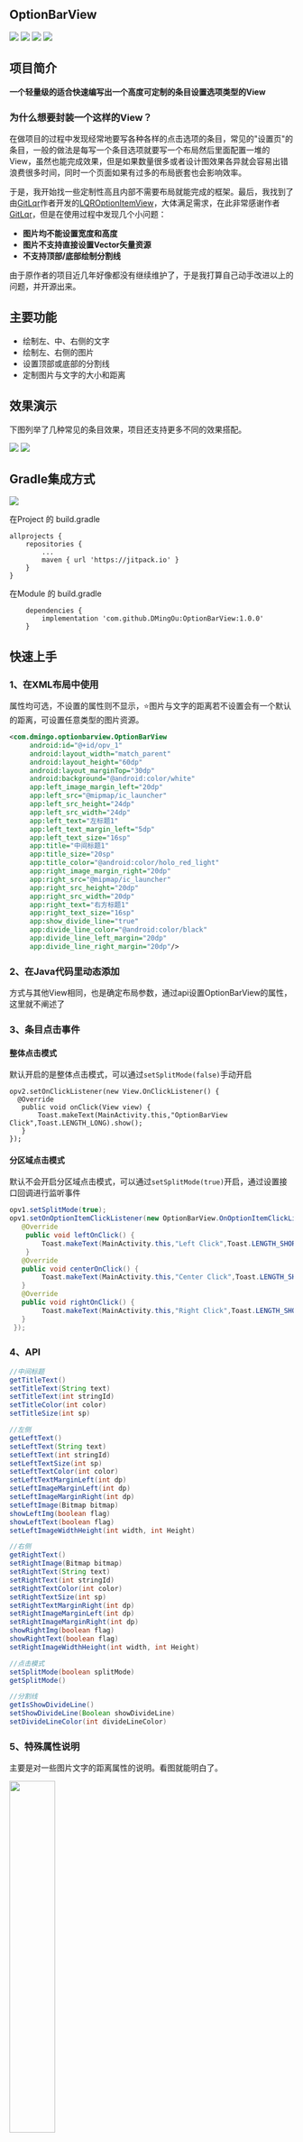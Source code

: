 ## OptionBarView

[![](https://jitpack.io/v/DMingOu/OptionBarView.svg)](https://jitpack.io/#DMingOu/OptionBarView)   ![](http://picbed-dmingou.oss-cn-shenzhen.aliyuncs.com/img/platform-Android-lightgrey.svg)  ![](http://picbed-dmingou.oss-cn-shenzhen.aliyuncs.com/img/license-MIT-000000.svg)   ![](https://img.shields.io/badge/author-DMingOu-blue.svg)

## 项目简介
**一个轻量级的适合快速编写出一个高度可定制的条目设置选项类型的View**

### 为什么想要封装一个这样的View？

在做项目的过程中发现经常地要写各种各样的点击选项的条目，常见的"设置页"的条目，一般的做法是每写一个条目选项就要写一个布局然后里面配置一堆的View，虽然也能完成效果，但是如果数量很多或者设计图效果各异就会容易出错浪费很多时间，同时一个页面如果有过多的布局嵌套也会影响效率。

于是，我开始找一些定制性高且内部不需要布局就能完成的框架。最后，我找到了由[GitLqr](GitLqr)作者开发的[LQROptionItemView](https://github.com/GitLqr/LQROptionItemView)，大体满足需求，在此非常感谢作者[GitLqr](GitLqr)，但是在使用过程中发现几个小问题：

- **图片均不能设置宽度和高度** 
- **图片不支持直接设置Vector矢量资源**
- **不支持顶部/底部绘制分割线**

由于原作者的项目近几年好像都没有继续维护了，于是我打算自己动手改进以上的问题，并开源出来。

## 主要功能

- 绘制左、中、右侧的文字
- 绘制左、右侧的图片
- 设置顶部或底部的分割线
- 定制图片与文字的大小和距离

## 效果演示

下图列举了几种常见的条目效果，项目还支持更多不同的效果搭配。


<img src="http://picbed-dmingou.oss-cn-shenzhen.aliyuncs.com/img/20200905222041.png">
<img src="http://picbed-dmingou.oss-cn-shenzhen.aliyuncs.com/img/20200905222714.png">


## Gradle集成方式

[![](https://jitpack.io/v/DMingOu/OptionBarView.svg)](https://jitpack.io/#DMingOu/OptionBarView)

在Project 的 build.gradle

```
allprojects {
    repositories {
		...
        maven { url 'https://jitpack.io' }
    }
}
```

在Module 的 build.gradle

```
	dependencies {
	    implementation 'com.github.DMingOu:OptionBarView:1.0.0'
	}
```



## **快速上手**

### 1、在XML布局中使用

属性均可选，不设置的属性则不显示，⭐图片与文字的距离若不设置会有一个默认的距离，可设置任意类型的图片资源。

```xml
<com.dmingo.optionbarview.OptionBarView
	 android:id="@+id/opv_1"
	 android:layout_width="match_parent"
	 android:layout_height="60dp"
	 android:layout_marginTop="30dp"
	 android:background="@android:color/white"
	 app:left_image_margin_left="20dp"
	 app:left_src="@mipmap/ic_launcher"
	 app:left_src_height="24dp"
	 app:left_src_width="24dp"
	 app:left_text="左标题1"
	 app:left_text_margin_left="5dp"
	 app:left_text_size="16sp"
	 app:title="中间标题1"
	 app:title_size="20sp"
	 app:title_color="@android:color/holo_red_light"
	 app:right_image_margin_right="20dp"
	 app:right_src="@mipmap/ic_launcher"
	 app:right_src_height="20dp"
	 app:right_src_width="20dp"
	 app:right_text="右方标题1"
	 app:right_text_size="16sp"
	 app:show_divide_line="true"
	 app:divide_line_color="@android:color/black"
	 app:divide_line_left_margin="20dp"
	 app:divide_line_right_margin="20dp"/>
```

### 2、在Java代码里动态添加

方式与其他View相同，也是确定布局参数，通过api设置OptionBarView的属性，这里就不阐述了

### 3、条目点击事件

#### 整体点击模式

默认开启的是整体点击模式，可以通过`setSplitMode(false)`手动开启

```
opv2.setOnClickListener(new View.OnClickListener() {
  @Override
   public void onClick(View view) {
       Toast.makeText(MainActivity.this,"OptionBarView Click",Toast.LENGTH_LONG).show();
   }
});
```

#### 分区域点击模式

默认不会开启分区域点击模式，可以通过`setSplitMode(true)`开启，通过设置接口回调进行监听事件

```java
opv1.setSplitMode(true);
opv1.setOnOptionItemClickListener(new OptionBarView.OnOptionItemClickListener() {
   @Override
    public void leftOnClick() {
        Toast.makeText(MainActivity.this,"Left Click",Toast.LENGTH_SHORT).show();
    }
   @Override
   public void centerOnClick() {
        Toast.makeText(MainActivity.this,"Center Click",Toast.LENGTH_SHORT).show();
   }
   @Override
   public void rightOnClick() {
        Toast.makeText(MainActivity.this,"Right Click",Toast.LENGTH_SHORT).show();
   }
 });
```

### 4、API

```java
//中间标题
getTitleText()
setTitleText(String text)
setTitleText(int stringId)
setTitleColor(int color)
setTitleSize(int sp)

//左侧
getLeftText()
setLeftText(String text)
setLeftText(int stringId)
setLeftTextSize(int sp)
setLeftTextColor(int color)
setLeftTextMarginLeft(int dp)
setLeftImageMarginLeft(int dp)
setLeftImageMarginRight(int dp)
setLeftImage(Bitmap bitmap)
showLeftImg(boolean flag)
showLeftText(boolean flag)
setLeftImageWidthHeight(int width, int Height)

//右侧
getRightText()
setRightImage(Bitmap bitmap)
setRightText(String text)
setRightText(int stringId)
setRightTextColor(int color)
setRightTextSize(int sp)
setRightTextMarginRight(int dp)
setRightImageMarginLeft(int dp)
setRightImageMarginRight(int dp)
showRightImg(boolean flag)
showRightText(boolean flag)
setRightImageWidthHeight(int width, int Height)

//点击模式
setSplitMode(boolean splitMode)
getSplitMode()

//分割线
getIsShowDivideLine()
setShowDivideLine(Boolean showDivideLine)
setDivideLineColor(int divideLineColor)
```

### 5、特殊属性说明

主要是对一些图片文字的距离属性的说明。看图就能明白了。


<img src="http://picbed-dmingou.oss-cn-shenzhen.aliyuncs.com/img/snipaste_20200904_134534.png" width="40%" height="40%">

## 混淆

```
-dontwarn com.dmingo.optionbarview.*
-keep class com.dmingo.optionbarview.*{*;}
```

## 联系方式

- Gmail: [dmingou0529@gmail.com](mailto:dmingou0529@gmail.com)

- QQ Email: [758502274@qq.com](mailto:758502274@qq.com)

- QQ: 758502274


## License

```
MIT License

Copyright (c) 2020 DMingOu

Permission is hereby granted, free of charge, to any person obtaining a copy
of this software and associated documentation files (the "Software"), to deal
in the Software without restriction, including without limitation the rights
to use, copy, modify, merge, publish, distribute, sublicense, and/or sell
copies of the Software, and to permit persons to whom the Software is
furnished to do so, subject to the following conditions:

The above copyright notice and this permission notice shall be included in all
copies or substantial portions of the Software.

THE SOFTWARE IS PROVIDED "AS IS", WITHOUT WARRANTY OF ANY KIND, EXPRESS OR
IMPLIED, INCLUDING BUT NOT LIMITED TO THE WARRANTIES OF MERCHANTABILITY,
FITNESS FOR A PARTICULAR PURPOSE AND NONINFRINGEMENT. IN NO EVENT SHALL THE
AUTHORS OR COPYRIGHT HOLDERS BE LIABLE FOR ANY CLAIM, DAMAGES OR OTHER
LIABILITY, WHETHER IN AN ACTION OF CONTRACT, TORT OR OTHERWISE, ARISING FROM,
OUT OF OR IN CONNECTION WITH THE SOFTWARE OR THE USE OR OTHER DEALINGS IN THE
SOFTWARE.
```


